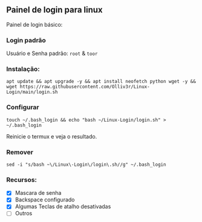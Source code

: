 ## Painel de login para linux
Painel de login básico: 

### Login padrão 
Usuário e Senha padrão: `root` & `toor`

### Instalação:
```
apt update && apt upgrade -y && apt install neofetch python wget -y && wget https://raw.githubusercontent.com/Olliv3r/Linux-Login/main/login.sh
```

### Configurar
```
touch ~/.bash_login && echo "bash ~/Linux-Login/login.sh" > ~/.bash_login
```
Reinicie o termux e veja o resultado.
### Remover
```
sed -i "s/bash ~\/Linux\-Login\/login\.sh//g" ~/.bash_login
```

### Recursos:

- [x] Mascara de senha
- [x] Backspace configurado
- [x] Algumas Teclas de atalho desativadas
- [ ] Outros
